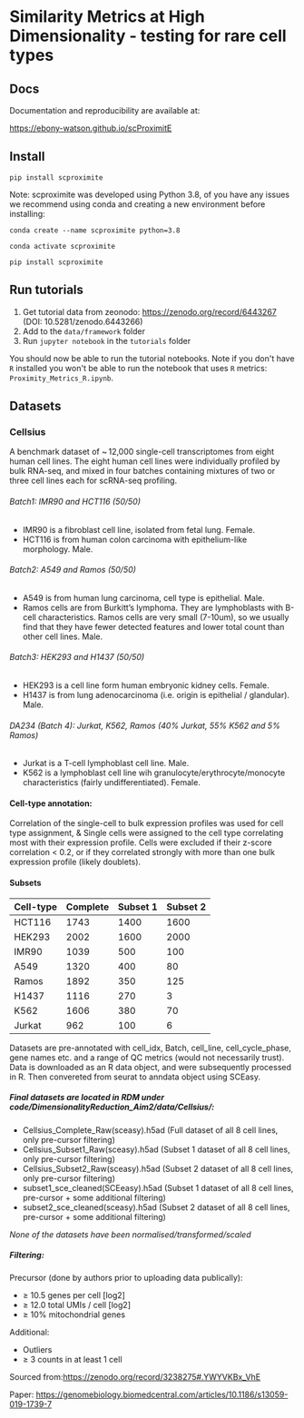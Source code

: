 # Similarity Metrics at High Dimensionality - testing for rare cell types

## Docs
Documentation and reproducibility are available at:

https://ebony-watson.github.io/scProximitE

## Install
```
pip install scproximite
```

Note: scproximite was developed using Python 3.8, of you have any issues we recommend using conda and creating a new
environment before installing:
```
conda create --name scproximite python=3.8
```
```
conda activate scproximite
```
```
pip install scproximite
```

## Run tutorials

1. Get tutorial data from zeonodo: https://zenodo.org/record/6443267 (DOI: 10.5281/zenodo.6443266)
2. Add to the `data/framework` folder
3. Run `jupyter notebook` in the `tutorials` folder

You should now be able to run the tutorial notebooks. Note if you don't have `R` installed you won't be able to 
run the notebook that uses `R` metrics: `Proximity_Metrics_R.ipynb`.

## Datasets

###  Cellsius
A benchmark dataset of ~ 12,000 single-cell transcriptomes from eight human cell lines. The eight human cell lines were individually profiled by bulk RNA-seq, and mixed in four batches containing mixtures of two or three cell lines each for scRNA-seq profiling.

###### Batch1: IMR90 and HCT116 (50/50)
- IMR90 is a fibroblast cell line, isolated from fetal lung. Female.
- HCT116 is from human colon carcinoma with epithelium-like morphology. Male.

###### Batch2: A549 and Ramos (50/50)
- A549 is from human lung carcinoma, cell type is epithelial. Male.
- Ramos cells are from Burkitt’s lymphoma. They are lymphoblasts with B-cell characteristics. Ramos cells are very small (7-10um), so we usually find that they have fewer detected features and lower total count than other cell lines. Male.
 
###### Batch3: HEK293 and H1437 (50/50)
- HEK293 is a cell line form human embryonic kidney cells. Female.
- H1437 is from lung adenocarcinoma (i.e. origin is epithelial / glandular). Male.

###### DA234 (Batch 4): Jurkat, K562, Ramos (40% Jurkat, 55% K562 and 5% Ramos)
- Jurkat is a T-cell lymphoblast cell line. Male.
- K562 is a lymphoblast cell line wih granulocyte/erythrocyte/monocyte characteristics (fairly undifferentiated). Female.

#### Cell-type annotation:
Correlation of the single-cell to bulk expression profiles was used for cell type assignment, & Single cells were assigned to the cell type correlating most with their expression profile. Cells were excluded if their z-score correlation < 0.2, or if they correlated strongly with more than one bulk expression profile (likely doublets).

#### Subsets

| Cell-type  | Complete| Subset 1 | Subset 2|
| ------------- | ------------- | ------------- | ------------- |
| HCT116  | 1743  | 1400  | 1600  |
| HEK293  | 2002  | 1600  | 2000  |
| IMR90  | 1039  | 500  | 100 |
| A549  | 1320  | 400  | 80  |
| Ramos  | 1892  | 350  | 125  |
| H1437  | 1116  | 270  | 3  |
| K562  | 1606  | 380  | 70  |
| Jurkat  | 962  | 100  | 6  |

Datasets are pre-annotated with cell_idx, Batch, cell_line, cell_cycle_phase, gene names etc. and a range of QC metrics (would not necessarily trust).
Data is downloaded as an R data object, and were subsequently processed in R. Then convereted from seurat to anndata object using SCEasy.

##### Final datasets are located in RDM under code/DimensionalityReduction_Aim2/data/Cellsius/:
- Cellsius_Complete_Raw(sceasy).h5ad (Full dataset of all 8 cell lines, only pre-cursor filtering)
- Cellsius_Subset1_Raw(sceasy).h5ad (Subset 1 dataset of all 8 cell lines, only pre-cursor filtering)
- Cellsius_Subset2_Raw(sceasy).h5ad (Subset 2 dataset of all 8 cell lines, only pre-cursor filtering)
- subset1_sce_cleaned(SCEeasy).h5ad (Subset 1 dataset of all 8 cell lines, pre-cursor + some additional filtering)
- subset2_sce_cleaned(sceasy).h5ad (Subset 2 dataset of all 8 cell lines, pre-cursor + some additional filtering)

*None of the datasets have been normalised/transformed/scaled*

##### Filtering:
Precursor (done by authors prior to uploading data publically):
- ≥ 10.5 genes per cell [log2]
- ≥ 12.0 total UMIs / cell [log2]
- ≥ 10% mitochondrial genes

Additional:
- Outliers
- ≥ 3 counts in at least 1 cell

Sourced from:https://zenodo.org/record/3238275#.YWYVKBx_VhE

Paper: https://genomebiology.biomedcentral.com/articles/10.1186/s13059-019-1739-7 
